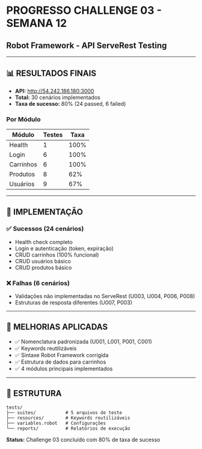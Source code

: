 # PROGRESSO CHALLENGE 03 - SEMANA 12
## Robot Framework - API ServeRest Testing

---

## 📊 RESULTADOS FINAIS

- **API:** http://54.242.186.180:3000
- **Total:** 30 cenários implementados
- **Taxa de sucesso:** 80% (24 passed, 6 failed)

### Por Módulo
| Módulo | Testes | Taxa |
|--------|--------|------|
| Health | 1 | 100% |
| Login | 6 | 100% |
| Carrinhos | 6 | 100% |
| Produtos | 8 | 62% |
| Usuários | 9 | 67% |

---

## 🎯 IMPLEMENTAÇÃO

### ✅ Sucessos (24 cenários)
- Health check completo
- Login e autenticação (token, expiração)
- CRUD carrinhos (100% funcional)
- CRUD usuários básico
- CRUD produtos básico

### ❌ Falhas (6 cenários)
- Validações não implementadas no ServeRest (U003, U004, P006, P008)
- Estruturas de resposta diferentes (U007, P003)

---

## 🔧 MELHORIAS APLICADAS

- ✅ Nomenclatura padronizada (U001, L001, P001, C001)
- ✅ Keywords reutilizáveis
- ✅ Sintaxe Robot Framework corrigida
- ✅ Estrutura de dados para carrinhos
- ✅ 4 módulos principais implementados

---

## 📁 ESTRUTURA

```
tests/
├── suites/           # 5 arquivos de teste
├── resources/        # Keywords reutilizáveis
├── variables.robot   # Configurações
└── reports/          # Relatórios de execução
```

**Status:** Challenge 03 concluído com 80% de taxa de sucesso